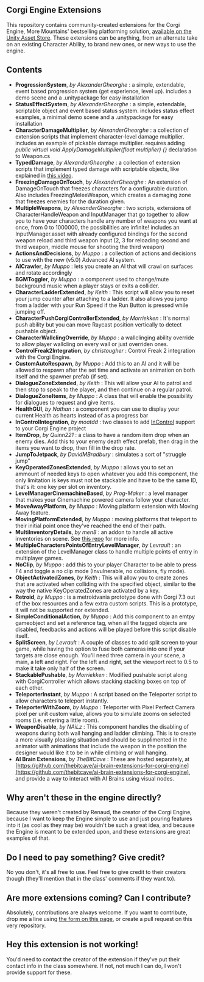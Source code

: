 ## Corgi Engine Extensions
This repository contains community-created extensions for the Corgi Engine, More Mountains' bestselling platforming solution, [available on the Unity Asset Store](https://assetstore.unity.com/packages/templates/systems/corgi-engine-2d-2-5d-platformer-26617?aid=1011lKhG). These extensions can be anything, from an alternate take on an existing Character Ability, to brand new ones, or new ways to use the engine.

## Contents
* **ProgressionSystem**, _by AlexanderGheorghe_ : a simple, extendable, event based progression system (get experience, level up). includes a demo scene and a .unitypackage for easy installation
* **StatusEffectSystem**, _by AlexanderGheorghe_ : a simple, extendable, scriptable object and event based status system. includes status effect examples, a minimal demo scene and a .unitypackage for easy installation
* **CharacterDamageMultiplier**, _by AlexanderGheorghe_ : a collection of extension scripts that implement character-level damage multiplier. includes an example of pickable damage multiplier. requires adding _public virtual void ApplyDamageMultiplier(float multiplier) {}_ declaration to Weapon.cs
* **TypedDamage**, _by AlexanderGheorghe_ : a collection of extension scripts that implement typed damage with scriptable objects, like explained in [this video](https://youtu.be/_q21rEaSlAs).
* **FreezingDamageOnTouch**, _by AlexanderGheorghe_ : An extension of DamageOnTouch that freezes characters for a configurable duration. Also includes FreezingMeleeWeapon, which creates a damaging zone that freezes enemies for the duration given.
* **MultipleWeapons**, _by AlexanderGheorghe_ : two scripts, extensions of CharacterHandleWeapon and InputManager that go together to allow you to have your characters handle any number of weapons you want at once, from 0 to 1000000, the possibilities are infinite! includes an InputManager.asset with already configured bindings for the second weapon reload and third weapon input (2, 3 for reloading second and third weapon, middle mouse for shooting the third weapon)
* **ActionsAndDecisions**, _by Muppo_ : a collection of actions and decisions to use with the new (v5.0) Advanced AI system.
* **AICrawler**, _by Muppo_ : lets you create an AI that will crawl on surfaces and rotate accordingly
* **BGMToggler**, _by Muppo_ : a component used to change/mute background music when a player stays or exits a collider.
* **CharacterLadderExtended**, _by Keith_ : This script will allow you to reset your jump counter after attaching to a ladder. It also allows you jump from a ladder with your Run Speed if the Run Button is pressed while jumping off.
* **CharacterPushCorgiControllerExtended**, _by Morriekken_ : It's normal push ability but you can move Raycast position vertically to detect pushable object.
* **CharacterWallclingOverride**, _by Muppo_ : a wallclinging ability override to allow player wallcling on every wall or just overriden ones.
* **ControlFreak2Integration**, _by christougher_ : Control Freak 2 integration with the Corgi Engine.
* **CustomAutoRespawn**, _by Muppo_ : Add this to an AI and it will be allowed to respawn after the set time and activate an animation on both itself and the spawner prefab (if set).
* **DialogueZoneExtended**, _by Keith_ : This will allow your AI to patrol and then stop to speak to the player, and then continue on a regular patrol.
* **DialogueZoneItems**, _by Muppo_ : A class that will enable the possibility for dialogues to request and give items.
* **HealthGUI**, _by Nathan_ : a component you can use to display your current Health as hearts instead of as a progress bar
* **InControlIntegration**, _by moatdd_ : two classes to add [InControl](https://assetstore.unity.com/packages/tools/input-management/incontrol-14695) support to your Corgi Engine project
* **ItemDrop**, _by Quinn221_ : a class to have a random item drop when an enemy dies. Add this to your enemy death effect prefab, then drag in the items you want to drop, then fill in the drop rate.
* **JumpToJetpack**, _by DavidMBradbury_ : simulates a sort of "struggle jump"
* **KeyOperatedZonesExtended**, _by Muppo_ : allows you to set an ammount of needed keys to open whatever you add this component, the only limitation is keys must not be stackable and have to be the same ID, that's it: one key per slot on inventory.
* **LevelManagerCinemachineBased**, _by Prog-Maker_ : a level manager that makes your Cinemachine powered camera follow your character.
* **MoveAwayPlatform**, _by Muppo_ : Moving platform extension with Moving Away feature.
* **MovingPlatformExtended**, _by Muppo_ : moving platforms that teleport to their initial point once they've reached the end of their path.
* **MultiInventoryDetails**, _by men8_ : an addon to handle all active inventories on scene. See [this repo](https://github.com/men8/MultiInventoryDetails) for more info.
* **MultipleCharactersPointsOfEntryLevelManager**, _by Levrault_ : an extension of the LevelManager class to handle multiple points of entry in multiplayer games.
* **NoClip**, _by Muppo_ : add this to your player Character to be able to press F4 and toggle a no clip mode (Invulnerable, no collisions, fly mode).
* **ObjectActivatedZones**, _by Keith_ : This will allow you to create zones that are activated when colliding with the specified object, similar to the way the native KeyOperatedZones are activated by a key.
* **Retroid**, _by Muppo_ :  is a metroidvania prototype done with Corgi 7.3 out of the box resources and a few extra custom scripts. This is a prototype, it will not be supported nor extended.
* **SimpleConditionalAction**, _by Muppo_ : Add this component to an emtpy gameobject and set a reference tag, when all the tagged objects are disabled, feedbacks and actions will be played before this script disable itself.
* **SplitScreen**, _by Levrault_ : A couple of classes to add split screen to your game, while having the option to fuse both cameras into one if your targets are close enough. You'll need three camera in your scene, a main, a left and right. For the left and right, set the viewport rect to 0.5 to make it take only half of the screen.
* **StackablePushable**, _by Morriekken_ : Modified pushable script along with CorgiController which allows stacking stacking boxes on top of each other.
* **TeleporterInstant**, _by Muppo_ : A script based on the Teleporter script to allow characters to teleport instantly.
* **TeleporterWithZoom**, _by Muppo_ : Teleporter with Pixel Perfect Camera pixel per unit custom value, allows you to simulate zooms on selected rooms (i.e. entering a little room).
* **WeaponDisable**, _by NAiLz_ : This component handles the disabling of weapons during both wall hanging and ladder climbing.  This is to create a more visually pleasing situation and should be supplimented in the animator with animations that include the weapon in the position the designer would like it to be in while climbing or wall hanging.
* **AI Brain Extensions**, _by TheBitCave_ : These are hosted separately, at [https://github.com/thebitcave/ai-brain-extensions-for-corgi-engine](https://github.com/thebitcave/ai-brain-extensions-for-corgi-engine), and provide a way to interact with AI Brains using visual nodes.

## Why aren't these in the engine directly?
Because they weren't created by Renaud, the creator of the Corgi Engine, because I want to keep the Engine simple to use and just pouring features into it (as cool as they may be) wouldn't be such a great idea, and because the Engine is meant to be extended upon, and these extensions are great examples of that.

## Do I need to pay something? Give credit?
No you don't, it's all free to use. Feel free to give credit to their creators though (they'll mention that in the class' comments if they want to).

## Are more extensions coming? Can I contribute?
Absolutely, contributions are always welcome. If you want to contribute, drop me a line using [the form on this page](http://corgi-engine.moremountains.com/corgi-engine-contact), or create a pull request on this very repository.

## Hey this extension is not working!
You'd need to contact the creator of the extension if they've put their contact info in the class somewhere. If not, not much I can do, I won't provide support for these.
